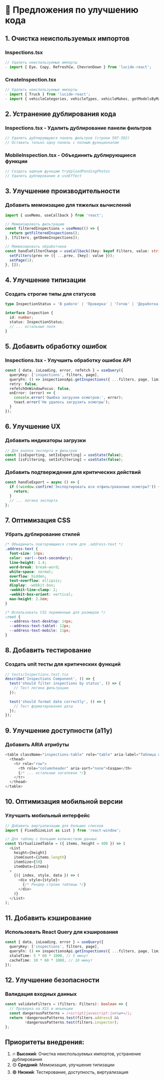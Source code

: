 # 🚀 Предложения по улучшению кода

## 1. **Очистка неиспользуемых импортов**

### Inspections.tsx
```typescript
// Удалить неиспользуемые импорты
- import { Eye, Copy, RefreshCw, ChevronDown } from 'lucide-react';
```

### CreateInspection.tsx
```typescript
// Удалить неиспользуемые импорты
- import { Truck } from 'lucide-react';
- import { vehicleCategories, vehicleTypes, vehicleMakes, getModelsByMake } from '../data/vehicleData';
```

## 2. **Устранение дублирования кода**

### Inspections.tsx - Удалить дублирование панели фильтров
```typescript
// Удалить дублирующуюся панель фильтров (строки 507-592)
// Оставить только одну панель с полным функционалом
```

### MobileInspection.tsx - Объединить дублирующиеся функции
```typescript
// Создать единую функцию tryUploadPendingPhotos
// Удалить дублирование в useEffect
```

## 3. **Улучшение производительности**

### Добавить мемоизацию для тяжелых вычислений
```typescript
import { useMemo, useCallback } from 'react';

// Мемоизировать фильтрацию
const filteredInspections = useMemo(() => {
  return getFilteredInspections();
}, [filters, getDemoInspections]);

// Мемоизировать обработчики
const handleFilterChange = useCallback((key: keyof Filters, value: string) => {
  setFilters(prev => ({ ...prev, [key]: value }));
  setPage(1);
}, []);
```

## 4. **Улучшение типизации**

### Создать строгие типы для статусов
```typescript
type InspectionStatus = 'В работе' | 'Проверка' | 'Готов' | 'Доработка' | 'Отменен';

interface Inspection {
  id: number;
  status: InspectionStatus;
  // ... остальные поля
}
```

## 5. **Добавить обработку ошибок**

### Inspections.tsx - Улучшить обработку ошибок API
```typescript
const { data, isLoading, error, refetch } = useQuery({
  queryKey: ['inspections', filters, page],
  queryFn: () => inspectionsApi.getInspections({ ...filters, page, limit: 20 }),
  retry: false,
  refetchOnWindowFocus: false,
  onError: (error) => {
    console.error('Ошибка загрузки осмотров:', error);
    toast.error('Не удалось загрузить осмотры');
  }
});
```

## 6. **Улучшение UX**

### Добавить индикаторы загрузки
```typescript
// Для кнопок экспорта и фильтров
const [isExporting, setIsExporting] = useState(false);
const [isFiltering, setIsFiltering] = useState(false);
```

### Добавить подтверждения для критических действий
```typescript
const handleExport = async () => {
  if (!window.confirm('Экспортировать все отфильтрованные осмотры?')) {
    return;
  }
  // ... логика экспорта
};
```

## 7. **Оптимизация CSS**

### Убрать дублирование стилей
```css
/* Объединить повторяющиеся стили для .address-text */
.address-text {
  font-size: 14px;
  color: var(--text-secondary);
  line-height: 1.4;
  word-break: break-word;
  white-space: normal;
  overflow: hidden;
  text-overflow: ellipsis;
  display: -webkit-box;
  -webkit-line-clamp: 2;
  -webkit-box-orient: vertical;
  max-height: 2.8em;
}

/* Использовать CSS переменные для размеров */
:root {
  --address-text-desktop: 14px;
  --address-text-tablet: 12px;
  --address-text-mobile: 11px;
}
```

## 8. **Добавить тестирование**

### Создать unit тесты для критических функций
```typescript
// tests/Inspections.test.tsx
describe('Inspections Component', () => {
  test('should filter inspections by status', () => {
    // Тест логики фильтрации
  });
  
  test('should format date correctly', () => {
    // Тест форматирования даты
  });
});
```

## 9. **Улучшение доступности (a11y)**

### Добавить ARIA атрибуты
```typescript
<table className="inspections-table" role="table" aria-label="Таблица осмотров">
  <thead>
    <tr role="row">
      <th role="columnheader" aria-sort="none">Создан</th>
      {/* ... остальные заголовки */}
    </tr>
  </thead>
</table>
```

## 10. **Оптимизация мобильной версии**

### Улучшить мобильный интерфейс
```typescript
// Добавить виртуализацию для больших списков
import { FixedSizeList as List } from 'react-window';

// Для таблиц с большим количеством данных
const VirtualizedTable = ({ items, height = 400 }) => (
  <List
    height={height}
    itemCount={items.length}
    itemSize={50}
    itemData={items}
  >
    {({ index, style, data }) => (
      <div style={style}>
        {/* Рендер строки таблицы */}
      </div>
    )}
  </List>
);
```

## 11. **Добавить кэширование**

### Использовать React Query для кэширования
```typescript
const { data, isLoading, error } = useQuery({
  queryKey: ['inspections', filters, page],
  queryFn: () => inspectionsApi.getInspections({ ...filters, page, limit: 20 }),
  staleTime: 5 * 60 * 1000, // 5 минут
  cacheTime: 10 * 60 * 1000, // 10 минут
});
```

## 12. **Улучшение безопасности**

### Валидация входных данных
```typescript
const validateFilters = (filters: Filters): boolean => {
  // Проверка на XSS и инъекции
  const dangerousPatterns = /<script|javascript:|on\w+=/i;
  return !dangerousPatterns.test(filters.address) && 
         !dangerousPatterns.test(filters.inspector);
};
```

## Приоритеты внедрения:
1. 🔥 **Высокий**: Очистка неиспользуемых импортов, устранение дублирования
2. 🟡 **Средний**: Мемоизация, улучшение типизации
3. 🟢 **Низкий**: Тестирование, доступность, виртуализация
